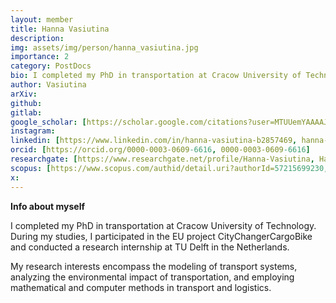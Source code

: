 ```yaml
---
layout: member
title: Hanna Vasiutina
description: 
img: assets/img/person/hanna_vasiutina.jpg
importance: 2
category: PostDocs
bio: I completed my PhD in transportation at Cracow University of Technology. During my studies, I participated in the EU project CityChangerCargoBike and conducted a research internship at TU Delft in the Netherlands
author: Vasiutina
arXiv:
github:
gitlab:
google_scholar: [https://scholar.google.com/citations?user=MTUUemYAAAAJ&hl=en, google_scholar]
instagram:
linkedin: [https://www.linkedin.com/in/hanna-vasiutina-b2857469, hanna-vasiutina-b2857469]
orcid: [https://orcid.org/0000-0003-0609-6616, 0000-0003-0609-6616]
researchgate: [https://www.researchgate.net/profile/Hanna-Vasiutina, Hanna-Vasiutina]
scopus: [https://www.scopus.com/authid/detail.uri?authorId=57215699230, scopus]
x: 
---
```


**Info about myself** 

I completed my PhD in transportation at Cracow University of Technology. During my studies, I participated in the EU project CityChangerCargoBike and conducted a research internship at TU Delft in the Netherlands.

My research interests encompass the modeling of transport systems, analyzing the environmental impact of transportation, and employing mathematical and computer methods in transport and logistics.
